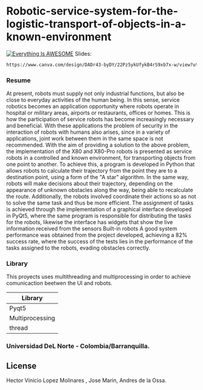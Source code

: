 # Robotic-service-system-for-the-logistic-transport-of-objects-in-a-known-environment

[![Everything Is AWESOME](https://i.imgur.com/1b2KJ2h.png)](https://www.youtube.com/watch?v=Tw2dobf_rP0&feature=youtu.be "Indoor Delivery Robots")
Slides:
```sh
https://www.canva.com/design/DADr43-byDY/22Pz5ykUfykB4rS9xb7x-w/view?utm_content=DADr43-byDY&utm_campaign=designshare&utm_medium=link&utm_source=viewer
```




### Resume
At present, robots must supply not only industrial functions, but also be close to everyday activities of the human being. In this sense, service robotics becomes an application opportunity where robots operate in hospital or military areas, airports or restaurants, offices or homes. This is how the participation of service robots has become increasingly necessary and beneficial. With these applications the problem of security in the interaction of robots with humans also arises, since in a variety of applications, joint work between them in the same space is not recommended. With the aim of providing a solution to the above problem, the implementation of the X80 and X80-Pro robots is presented as service robots in a controlled and known environment, for transporting objects from one point to another. To achieve this, a program is developed in Python that allows robots to calculate their trajectory from the point they are to a destination point, using a form of the "A star" algorithm. In the same way, robots will make decisions about their trajectory, depending on the appearance of unknown obstacles along the way, being able to recalculate the route. Additionally, the robots involved coordinate their actions so as not to solve the same task and thus be more efficient. The assignment of tasks is achieved through the implementation of a graphical interface developed in PyQt5, where the same program is responsible for distributing the tasks for the robots, likewise the interface has widgets that show the live information received from the sensors Built-in robots A good system performance was obtained from the project developed, achieving a 82% success rate, where the success of the tests lies in the performance of the tasks assigned to the robots, evading obstacles correctly.

### Library

This proyects uses multithreading and multiprocessing in order to achieve comunicaction beetwen the UI and robots.

| Library |
| ------ |
| Pyqt5 | 
| Multiprocessing | 
| thread| 








### Universidad DeL Norte - Colombia/Barranquilla.

License
----

Hector Vinicio Lopez Molinares , Jose Marin, Andres de la Ossa.





